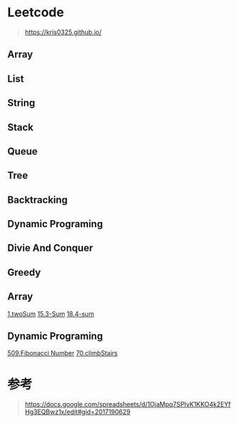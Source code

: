 # Leetcode
> https://kris0325.github.io/
## Array
## List
## String
## Stack
## Queue
## Tree
## Backtracking
## Dynamic Programing
## Divie And Conquer
## Greedy


## Array
[1.twoSum](https://github.com/kris0325/leetcode/blob/master/1.twoSum.java)
[15.3-Sum](https://github.com/kris0325/leetcode/blob/master/15.3-Sum.java)
[18.4-sum](https://github.com/kris0325/leetcode/blob/master/18.4-sum.java)

## Dynamic Programing
[509.Fibonacci Number](https://github.com/kris0325/leetcode/blob/master/509.Fibonacci-Number.java)
[70.climbStairs](https://github.com/kris0325/leetcode/blob/master/70.climbStairs.java)


# 参考
>  https://docs.google.com/spreadsheets/d/1OjaMpq7SPIvK1KKO4k2EYfHg3EQBwz1x/edit#gid=2017190629

